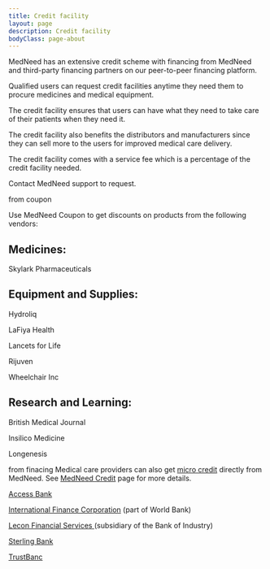 ```yaml
---
title: Credit facility
layout: page
description: Credit facility
bodyClass: page-about
---
```


MedNeed has an extensive credit scheme with financing from MedNeed and third-party financing partners on our peer-to-peer financing platform.

Qualified users can request credit facilities anytime they need them to procure medicines and medical equipment.

The credit facility ensures that users can have what they need to take care of their patients when they need it.

The credit facility also benefits the distributors and manufacturers since they can sell more to the users for improved medical care delivery.

The credit facility comes with a service fee which is a percentage of the credit facility needed.

Contact MedNeed support to request.




from coupon

Use MedNeed Coupon to get discounts on products from the following vendors:  

## Medicines: 

Skylark Pharmaceuticals

## Equipment and Supplies: 

Hydroliq

LaFiya Health

Lancets for Life  

Rijuven 

Wheelchair Inc

## Research and Learning: 

British Medical Journal

Insilico Medicine

Longenesis 

from finacing
Medical care providers can also get <a href="/unused/credit">micro credit</a> directly from MedNeed. See <a href="/unused/credit">MedNeed Credit</a> page for more details.


<a href="https://accessbankplc.com/">Access Bank</a>

<a href="https://www.ifc.org//">International Finance Corporation</a> (part of World Bank)

<a href="https://boilecon.com/">Lecon Financial Services </a> (subsidiary of the Bank of Industry)

<a href="https://sterling.ng">Sterling Bank</a> 

<a href="https://trustbancgroup.com">TrustBanc</a> 
